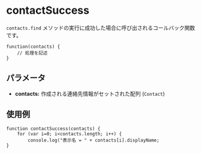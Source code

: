 contactSuccess
==============

 `contacts.find` メソッドの実行に成功した場合に呼び出されるコールバック関数です。

    function(contacts) {
        // 処理を記述
    }

パラメータ
----------

- __contacts:__ 作成される連絡先情報がセットされた配列 (`Contact`)

使用例
-------

    function contactSuccess(contacts) {
		for (var i=0; i<contacts.length; i++) {
			console.log("表示名 = " + contacts[i].displayName;
    }